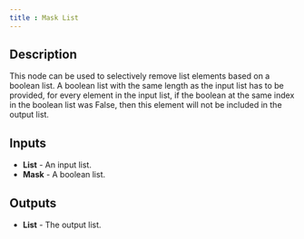 ```yaml
---
title : Mask List
---
```


## Description

This node can be used to selectively remove list elements based on a
boolean list. A boolean list with the same length as the input list has
to be provided, for every element in the input list, if the boolean at
the same index in the boolean list was False, then this element will not
be included in the output list.

## Inputs

- **List** - An input list.
- **Mask** - A boolean list.

## Outputs

- **List** - The output list.
